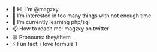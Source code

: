 - 👋 Hi, I’m @magzxy
- 👀 I’m interested in too many things with not enough time
- 🌱 I’m currently learning php/sql
- 📫 How to reach me: magzxy on twitter
- 😄 Pronouns: they/them
- ⚡ Fun fact: i love formula 1

<!---
magzxy/magzxy is a ✨ special ✨ repository because its `README.md` (this file) appears on your GitHub profile.
You can click the Preview link to take a look at your changes.
--->
